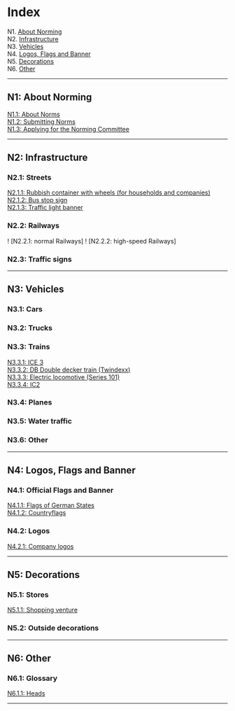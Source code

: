 # Index

N1. [About Norming](#n1-about-norming) <br/>
N2. [Infrastructure](#n2-infrastructure) <br/>
N3. [Vehicles](#n3-vehicles) <br/>
N4. [Logos, Flags and Banner](#n4-logos-flags-and-banner) <br/>
N5. [Decorations](#n5-decorations) <br/>
N6. [Other](#n6-other)

***

## N1: About Norming

[N1.1: About Norms](/BTEN/EN/N1/1) <br/>
[N1.2: Submitting Norms](/BTEN/EN/N1/2) <br/>
[N1.3: Applying for the Norming Committee](/BTEN/EN/N1/3)

***

## N2: Infrastructure
### N2.1: Streets
[N2.1.1: Rubbish container with wheels (for households and companies)](/BTEN/EN/N2/1/1) <br/>
[N2.1.2: Bus stop sign](/BTEN/EN/N2/1/2) <br/>
[N2.1.3: Traffic light banner](/BTEN/EN/N2/1/3)
### N2.2: Railways
! [N2.2.1: normal Railways] 
! [N2.2.2: high-speed Railways]
### N2.3: Traffic signs

***

## N3: Vehicles
### N3.1: Cars
### N3.2: Trucks
### N3.3: Trains
[N3.3.1: ICE 3](/BTEN/EN/N3/3/1) <br/>
[N3.3.2: DB Double decker train (Twindexx)](/BTEN/EN/N3/3/2) <br/>
[N3.3.3: Electric locomotive (Series 101)](/BTEN/EN/N3/3/3)    
[N3.3.4: IC2 ](/BTEN/EN/N3/3/4)
### N3.4: Planes
### N3.5: Water traffic
### N3.6: Other

***

## N4: Logos, Flags and Banner
### N4.1: Official Flags and Banner
[N4.1.1: Flags of German States](/BTEN/EN/N4/1/1) <br/>
[N4.1.2: Countryflags](/BTEN/EN/N4/1/2)
### N4.2: Logos
[N4.2.1: Company logos](/BTEN/EN/N4/2/1)

***

## N5: Decorations
### N5.1: Stores
[N5.1.1: Shopping venture](/BTEN/EN/N5/1/1)
### N5.2: Outside decorations

***

## N6: Other
### N6.1: Glossary
[N6.1.1: Heads](/BTEN/EN/N6/1/1)

***

